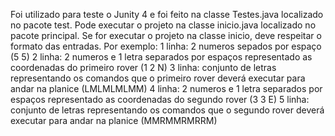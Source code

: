Foi utilizado para teste o Junity 4 e foi feito na classe Testes.java localizado no pacote test.
Pode executar o projeto na classe inicio.java localizado no pacote principal.
Se for executar o projeto na classe inicio, deve respeitar o formato das entradas. 
Por exemplo:
1 linha: 2 numeros sepados por espaço (5 5)
2 linha: 2 numeros e 1 letra separados por espaços representado as coordenadas do primeiro rover (1 2 N) 
3 linha: conjunto de letras representando os comandos que o primeiro rover  deverá executar para andar
na planice (LMLMLMLMM)
4 linha: 2 numeros e 1 letra separados por espaços representado as coordenadas do segundo rover (3 3 E)
5 linha: conjunto de letras representando os comandos que o segundo rover  deverá executar para andar
na planice (MMRMMRMRRM)
  
